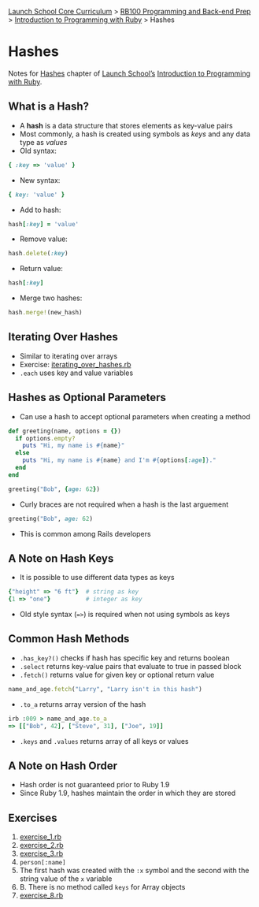 [Launch School Core Curriculum](/README.md) >
[RB100 Programming and Back-end Prep](/rb100/rb100_notes.md) >
[Introduction to Programming with Ruby](/rb100/introduction_to_programming_with_ruby/introduction_to_programming_with_ruby_notes.md) >
Hashes

# Hashes

Notes for [Hashes](https://launchschool.com/books/ruby/read/hashes) chapter of [Launch School’s](https://launchschool.com) [Introduction to Programming with Ruby](https://launchschool.com/books/ruby).

## What is a Hash?
* A **hash** is a data structure that stores elements as key-value pairs
* Most commonly, a hash is created using symbols as *keys* and any data type as *values*
* Old syntax:
```ruby
{ :key => 'value' }
```
* New syntax:
```ruby
{ key: 'value' }
```
* Add to hash:
```ruby
hash[:key] = 'value'
```
* Remove value:
```ruby
hash.delete(:key)
```
* Return value:
```ruby
hash[:key]
```
* Merge two hashes:
```ruby
hash.merge!(new_hash)
```

## Iterating Over Hashes
* Similar to iterating over arrays
* Exercise: [iterating_over_hashes.rb](hashes/iterating_over_hashes.rb)
* `.each` uses key and value variables

## Hashes as Optional Parameters
* Can use a hash to accept optional parameters when creating a method
```ruby
def greeting(name, options = {})
  if options.empty?
    puts "Hi, my name is #{name}"
  else
    puts "Hi, my name is #{name} and I'm #{options[:age]}."
  end
end

greeting("Bob", {age: 62})
```
* Curly braces are not required when a hash is the last arguement
```ruby
greeting("Bob", age: 62)
```
* This is common among Rails developers

## A Note on Hash Keys
* It is possible to use different data types as keys
```ruby
{"height" => "6 ft"}  # string as key
{1 => "one"}          # integer as key
```
* Old style syntax (`=>`) is required when not using symbols as keys

## Common Hash Methods
* `.has_key?()` checks if hash has specific key and returns boolean
* `.select` returns key-value pairs that evaluate to true in passed block
* `.fetch()` returns value for given key or optional return value
```ruby
name_and_age.fetch("Larry", "Larry isn't in this hash")
```
* `.to_a` returns array version of the hash
```ruby
irb :009 > name_and_age.to_a
=> [["Bob", 42], ["Steve", 31], ["Joe", 19]]
```
* `.keys` and `.values` returns array of all keys or values

## A Note on Hash Order
* Hash order is not guaranteed prior to Ruby 1.9
* Since Ruby 1.9, hashes maintain the order in which they are stored

## Exercises
1. [exercise_1.rb](exercise_1.rb)
1. [exercise_2.rb](exercise_2.rb)
1. [exercise_3.rb](exercise_3.rb)
1. `person[:name]`
1. The first hash was created with the `:x` symbol and the second with the string value of the `x` variable
1. B. There is no method called `keys` for Array objects
1. [exercise_8.rb](exercise_8.rb)
